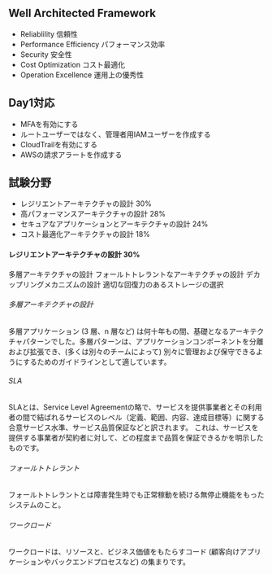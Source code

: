 ## Well Architected Framework

- Reliablility 信頼性
- Performance Efficiency パフォーマンス効率
- Security 安全性
- Cost Optimization コスト最適化
- Operation Excellence 運用上の優秀性

## Day1対応

- MFAを有効にする
- ルートユーザーではなく、管理者用IAMユーザーを作成する
- CloudTrailを有効にする
- AWSの請求アラートを作成する

## 試験分野

- レジリエントアーキテクチャの設計 30%
- 高パフォーマンスアーキテクチャの設計 28%
- セキュアなアプリケーションとアーキテクチャの設計 24%
- コスト最適化アーキテクチャの設計 18%

#### レジリエントアーキテクチャの設計 30%

多層アーキテクチャの設計
フォールトトレラントなアーキテクチャの設計
デカップリングメカニズムの設計
適切な回復力のあるストレージの選択

###### 多層アーキテクチャの設計

多層アプリケーション (3 層、n 層など) は何十年もの間、基礎となるアーキテクチャパターンでした。多層パターンは、アプリケーションコンポーネントを分離および拡張でき、(多くは別々のチームによって) 別々に管理および保守できるようにするためのガイドラインとして適しています。

###### SLA

SLAとは、Service Level Agreementの略で、サービスを提供事業者とその利用者の間で結ばれるサービスのレベル（定義、範囲、内容、達成目標等）に関する合意サービス水準、サービス品質保証などと訳されます。
これは、サービスを提供する事業者が契約者に対して、どの程度まで品質を保証できるかを明示したものです。

###### フォールトトレラント

フォールトトレラントとは障害発生時でも正常稼動を続ける無停止機能をもったシステムのこと。

###### ワークロード

ワークロードは、リソースと、ビジネス価値をもたらすコード (顧客向けアプリケーションやバックエンドプロセスなど) の集まりです。
